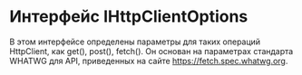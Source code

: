 # <a name="ihttpclientoptions-interface"></a>Интерфейс IHttpClientOptions







В этом интерфейсе определены параметры для таких операций HttpClient, как get(), post(), fetch(). Он основан на параметрах стандарта WHATWG для API, приведенных на сайте https://fetch.spec.whatwg.org.









